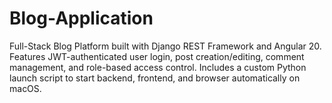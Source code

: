 # Blog-Application
Full-Stack Blog Platform built with Django REST Framework and Angular 20. Features JWT-authenticated user login, post creation/editing, comment management, and role-based access control. Includes a custom Python launch script to start backend, frontend, and browser automatically on macOS.
